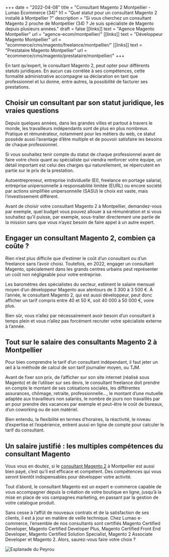 +++
date = "2022-04-08"
title = "Consultant Magento 2 Montpellier  - Lumao Ecommerce (34)"
h1 = "Quel statut pour un consultant Magento 2 installé à Montpellier ?"
description = "Si vous cherchez un consultant Magento 2 proche de Montpellier (34) ? Je suis spécialiste de Magento depuis plusieurs années."
draft = false
[[links]]
    text = "Agence Magento Montpellier"
    url = "agence-ecom/montpellier/"
[[links]]
    text = "Développeur Magento Montpellier"
    url = "ecommerce/cms/magento/freelance/montpellier/"
[[links]]
    text = "Prestataire Magento Montpellier"
    url = "ecommerce/cms/magento/prestataire/montpellier/"
+++

En tant qu’expert, le consultant Magento 2, peut opter pour différents statuts juridiques. En aucun cas corrélée à ses compétences, cette formalité administrative accompagne sa déclaration en tant que professionnel et lui donne, entre autres, la possibilité de facturer ses prestations.

## Choisir un consultant par son statut juridique, les vraies questions
Depuis quelques années, dans les grandes villes et partout à travers le monde, les travailleurs indépendants sont de plus en plus nombreux. Pratique et rémunérateur, notamment pour les métiers du web, ce statut possède aussi l’avantage d’être multiple et de pouvoir satisfaire les besoins de chaque professionnel.

Si vous souhaitez tenir compte du statut de chaque professionnel avant de faire votre choix quant au spécialiste qui viendra renforcer votre équipe, un détail important est celui des charges qui naturellement, se répercutent en partie sur le prix de la prestation.

Autoentrepreneur, entreprise individuelle (EI), freelance en portage salarial, entreprise unipersonnelle à responsabilité limitée (EURL) ou encore société par actions simplifiée unipersonnelle (SASU) le choix est vaste, mais l’investissement différent.

Avant de choisir votre consultant Magento 2 à Montpellier, demandez-vous par exemple, quel budget vous pouvez allouer à sa rémunération et si vous souhaitez qu’il puisse, par exemple, sous-traiter directement une partie de la mission sans que vous n’ayez besoin de faire appel à un autre expert.

## Engager un consultant Magento 2, combien ça coûte ?
Rien n’est plus difficile que d’estimer le coût d’un consultant ou d’un freelance sans l’avoir choisi. Toutefois, en 2022, engager un consultant Magento, spécialement dans les grands centres urbains peut représenter un coût non négligeable pour votre entreprise.

Les baromètres des spécialistes du secteur, estiment le salaire mensuel moyen d’un développeur Magento aux alentours de 3 300 à 3 500 €. À l’année, le consultant Magento 2, qui est aussi développeur, peut donc afficher un tarif compris entre 40 et 50 K, soit 40 000 à 50 000 €, voire plus.

Bien sûr, vous n’allez par nécessairement avoir besoin d’un consultant à temps plein et vous n’allez pas forcément recruter votre spécialiste externe à l’année.

## Tout sur le salaire des consultants Magento 2 à Montpellier
Pour bien comprendre le tarif d’un consultant indépendant, il faut jeter un œil à la méthode de calcul de son tarif journalier moyen, ou TJM.

Avant de fixer son prix, de l’afficher sur son site internet (réalisé sous Magento) et de l’utiliser sur ses devis, le consultant freelance doit prendre en compte le montant de ses cotisations sociales, les différentes assurances, chômage, retraite, professionnelle…, le montant d’une mutuelle adaptée aux travailleurs non salariés, le nombre de jours non travaillés par an pour prendre des vacances par exemple et peut-être le coût de bureaux, d’un coworking ou de son matériel.

Bien entendu, la flexibilité en termes d’horaires, la réactivité, le niveau d’expertise et l’expérience, entrent aussi en ligne de compte pour calculer le tarif du consultant.

## Un salaire justifié : les multiples compétences du consultant Magento
Vous vous en doutez, si le [consultant Magento 2](/ecommerce/cms/magento/consultant/) à Montpellier est aussi bien payé, c’est qu’il est efficace et compétent. Des compétences qui vous seront bientôt indispensables pour développer votre activité.

Tout d’abord, le consultant Magento est un expert e-commerce capable de vous accompagner depuis la création de votre boutique en ligne, jusqu’à la mise en place de vos campagnes marketing, en passant par la gestion de votre catalogue produit.

Sans cesse à l’affût de nouveaux contrats et de la satisfaction de ses clients, il est à jour en matière de veille technique. Chez Lumao e-commerce, l’ensemble de nos consultants sont certifiés Magento Certified Developer, Magento Certified Developer Plus, Magento Certified Front End Developer, Magento Certified Solution Specialist, Magento 2 Associate Developer et Magento 2. Alors, saurez-vous faire votre choix ?


<img class="animate zoomIn margin-auto" src="/images/ville/peyrou.jpg" alt="Esplanade du Peyrou" />

